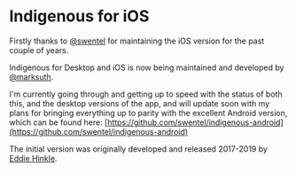 # Indigenous for iOS

Firstly thanks to [@swentel](https://github.com/swentel) for maintaining the iOS version for the past couple of years.

Indigenous for Desktop and iOS is now being maintained and developed by [@marksuth](https://github.com/marksuth).

I'm currently going through and getting up to speed with the status of both this, and the desktop versions of the app, and will update soon with my plans for bringing everything up to parity with the excellent Android version, which can be found here: [https://github.com/swentel/indigenous-android](https://github.com/swentel/indigenous-android)



The initial version was originally developed and released 2017-2019 by [Eddie Hinkle](https://EddieHinkle.com).
